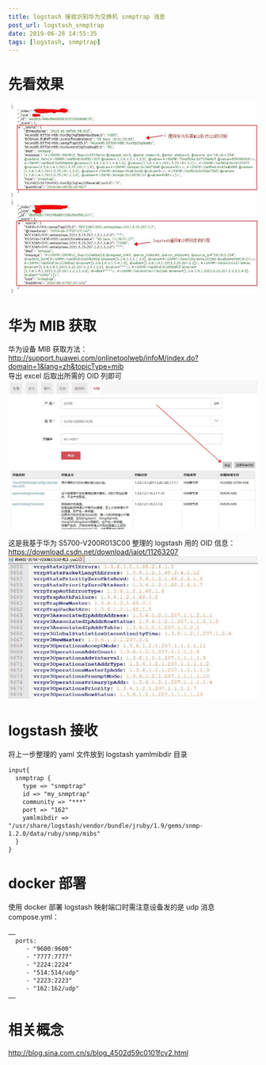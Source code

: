```yaml
---
title: logstash 接收识别华为交换机 snmptrap 消息
post_url: logstash_snmptrap
date: 2019-06-28 14:55:35
tags: [logstash, snmptrap]
---
```

# 先看效果
![](/images/snmptrap.jpg)  
   
# 华为 MIB 获取
华为设备 MIB 获取方法：http://support.huawei.com/onlinetoolweb/infoM/index.do?domain=1&lang=zh&topicType=mib  
导出 excel 后取出所需的 OID 列即可  
![](/images/huaweimib.jpg)  
  
这是我基于华为 S5700-V200R013C00 整理的 logstash 用的 OID 信息：https://download.csdn.net/download/iaiot/11263207 
![](/images/huaweioid.jpg)  

# logstash 接收
将上一步整理的 yaml 文件放到 logstash yamlmibdir 目录
```
input{
  snmptrap {
    type => "snmptrap"
    id => "my_snmptrap"
    community => "***"
    port => "162"
    yamlmibdir => "/usr/share/logstash/vendor/bundle/jruby/1.9/gems/snmp-1.2.0/data/ruby/snmp/mibs"
  }
}
```

# docker 部署
使用 docker 部署 logstash 映射端口时需注意设备发的是 udp 消息  
compose.yml：
```
……
  ports:
     - "9600:9600"
     - "7777:7777"
     - "2224:2224"
     - "514:514/udp"
     - "2223:2223"
     - "162:162/udp"
……
```

# 相关概念
http://blog.sina.com.cn/s/blog_4502d59c0101fcy2.html